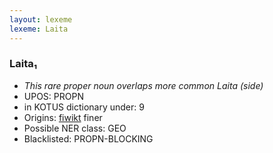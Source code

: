 ```yaml
---
layout: lexeme
lexeme: Laita
---
```


###  Laita₁

* _This rare proper noun overlaps more common *Laita* (side)_
* UPOS:  PROPN
* in KOTUS dictionary under:  9
* Origins: [fiwikt](https://fi.wiktionary.org/wiki/Laita) finer 
* Possible NER class:  GEO
* Blacklisted:  PROPN-BLOCKING

